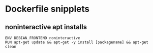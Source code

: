 # Dockerfile snipplets

## noninteractive apt installs
```
ENV DEBIAN_FRONTEND noninteractive
RUN apt-get update && apt-get -y install [packagename] && apt-get clean
```
